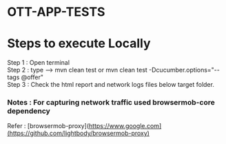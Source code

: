 # OTT-APP-TESTS

# Steps to execute Locally
 
 Step 1 : Open terminal  <br /> 
 Step 2 : type --> mvn clean test or mvn clean test -Dcucumber.options="--tags @offer" <br />
 Step 3 : Check the html report  and network logs files below target folder. <br />
 
 
 
### Notes : For capturing network traffic used browsermob-core dependency 

Refer : [browsermob-proxy](https://www.google.com](https://github.com/lightbody/browsermob-proxy)
 

